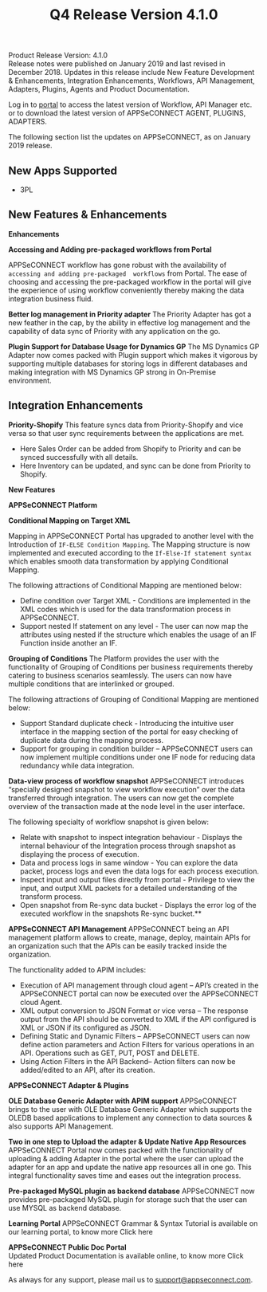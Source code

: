 ﻿---
title: "Q4 Release Version 4.1.0"
toc: true
tag: developers
category: "release-notes"
menus: 
    2018Release:
        title: "Q4 V 4.1.0"
        weight: 1
        icon: fa fa-wpexplorer
        identifier: 2018Q4Release
---
Product Release Version: 4.1.0   
Release notes were published on January 2019 and last revised in December 2018. 
Updates in this release include New Feature Development & Enhancements, 
Integration Enhancements, Workflows, API Management, Adapters, Plugins, 
Agents and Product Documentation.
     
Log in to [portal](https://portal.appseconnect.com/Account/Login?ReturnUrl=%2f#!) to access the latest version of Workflow, API Manager etc. or
to download the latest version of APPSeCONNECT AGENT, PLUGINS, ADAPTERS.

The following section list the updates on APPSeCONNECT, as on January 2019 release. 

## New Apps Supported

* 3PL

## New Features & Enhancements

**Enhancements**

**Accessing and Adding pre-packaged workflows from Portal**

APPSeCONNECT workflow has gone robust with the availability of `accessing and adding pre-packaged 
workflows` from Portal. The ease of choosing and accessing the pre-packaged workflow in the portal 
will give the experience of using workflow conveniently thereby making the data integration business
fluid.  

**Better log management in Priority adapter**
The Priority Adapter has got a new feather in the cap, by the ability in effective log management 
and the capability of data sync of Priority with any application on the go.  

**Plugin Support for Database Usage for Dynamics GP**
The MS Dynamics GP Adapter now comes packed with Plugin support which makes it vigorous by supporting
multiple databases for storing logs in different databases and making integration with 
MS Dynamics GP strong in On-Premise environment.  

## Integration Enhancements

**Priority-Shopify** 
This feature syncs data from Priority-Shopify and vice versa so that user sync requirements between the applications are met. 
* Here Sales Order can be added from Shopify to Priority and can be synced successfully with all details. 
* Here Inventory can be updated, and sync can be done from Priority to Shopify.

**New Features**

**APPSeCONNECT Platform**


**Conditional Mapping on Target XML** 

Mapping in APPSeCONNECT Portal has upgraded to another level with the Introduction 
of `IF-ELSE Condition Mapping`. The Mapping structure is now implemented and executed according
to the `If-Else-If statement syntax` which enables smooth data transformation by applying 
Conditional Mapping.

The following attractions of Conditional Mapping are mentioned below:

* Define condition over Target XML - Conditions are implemented in the XML codes which is used for the data transformation process in APPSeCONNECT.
* Support nested If statement on any level - The user can now map the attributes using nested if the structure which enables the usage of an IF Function inside another an IF.

**Grouping of Conditions**
The Platform provides the user with the functionality of Grouping of Conditions per business requirements thereby catering to business scenarios seamlessly. The users can now have multiple conditions that are interlinked or grouped.

The following attractions of Grouping of Conditional Mapping are mentioned below:

* Support Standard duplicate check - Introducing the intuitive user interface in the mapping section of the portal for easy checking of duplicate data during the mapping process.
* Support for grouping in condition builder – APPSeCONNECT users can now implement multiple conditions under one IF node for reducing data redundancy while data integration.

**Data-view process of workflow snapshot**
APPSeCONNECT introduces “specially designed snapshot to view workflow execution” over the data transferred through integration. The users can now get the complete overview of the transaction made at the node level in the user interface.

The following specialty of workflow snapshot is given below:

* Relate with snapshot to inspect integration behaviour - Displays the internal behaviour of the Integration process through snapshot as displaying the process of execution.
* Data and process logs in same window - You can explore the data packet, process logs and even the data logs for each process execution.
* Inspect input and output files directly from portal - Privilege to view the input, and output XML packets for a detailed understanding of the transform process.  
* Open snapshot from Re-sync data bucket - Displays the error log of the executed workflow in the snapshots Re-sync bucket.** 

**APPSeCONNECT API Management**
APPSeCONNECT being an API management platform allows to create, manage, deploy, maintain APIs for an organization such that the APIs can be easily tracked inside the organization.

The functionality added to APIM includes:

* Execution of API management through cloud agent – API’s created in the APPSeCONNECT portal can now be executed over the APPSeCONNECT cloud Agent.
* XML output conversion to JSON Format or vice versa – The response output from the API should be converted to XML if the API configured is XML or JSON if its configured as JSON.
* Defining Static and Dynamic Filters – APPSeCONNECT users can now define action parameters and Action Filters for various operations in an API. Operations such as GET, PUT, POST and DELETE.
* Using Action Filters in the API Backend– Action filters can now be added/edited to an API, after its creation.

**APPSeCONNECT Adapter & Plugins**

**OLE Database Generic Adapter with APIM support**
APPSeCONNECT brings to the user with OLE Database Generic Adapter which supports the OLEDB based applications to implement any connection to data sources & also supports API Management.

**Two in one step to Upload the adapter & Update Native App Resources**
APPSeCONNECT Portal now comes packed with the functionality of uploading & adding Adapter in the portal where the user can upload the adapter for an app and update the native app resources all in one go. This integral functionality saves time and eases out the integration process.

**Pre-packaged MySQL plugin as backend database** 
APPSeCONNECT now provides pre-packaged MySQL plugin for storage such that the user can use MYSQL as backend database.

**Learning Portal** 
APPSeCONNECT Grammar & Syntax Tutorial is available on our learning portal, to know more Click here

**APPSeCONNECT Public Doc Portal**  
Updated Product Documentation is available online, to know more Click here

As always for any support, please mail us to support@appseconnect.com.



